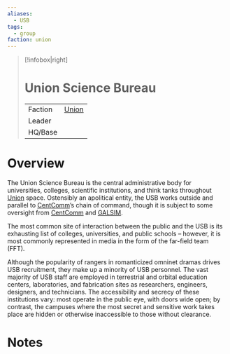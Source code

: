 ```yaml
---
aliases:
  - USB
tags:
  - group
faction: union
---
```

> [!infobox|right] 
> # Union Science Bureau
> | | |
> | ---- | ---- |
> | Faction | [Union](Union.md) |
> | Leader |  |
> | HQ/Base | |


# Overview
The Union Science Bureau is the central administrative body for universities, colleges, scientific institutions, and think tanks throughout [Union](Union.md) space. Ostensibly an apolitical entity, the USB works outside and parallel to [CentComm](Union%20Central%20Committee.md)’s chain of command, though it is subject to some oversight from [CentComm](Union%20Central%20Committee.md) and [GALSIM](GALSIM.md).

The most common site of interaction between the public and the USB is its exhausting list of colleges, universities, and public schools – however, it is most commonly represented in media in the form of the far-field team (FFT).

Although the popularity of rangers in romanticized omninet dramas drives USB recruitment, they make up a minority of USB personnel. The vast majority of USB staff are employed in terrestrial and orbital education centers, laboratories, and fabrication sites as researchers, engineers, designers, and technicians. The accessibility and secrecy of these institutions vary: most operate in the public eye, with doors wide open; by contrast, the campuses where the most secret and sensitive work takes place are hidden or otherwise inaccessible to those without clearance.

# Notes